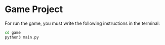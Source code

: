 # Game Project

For run the game, you must write the following instructions in the terminal:

```sh
cd game
python3 main.py
```